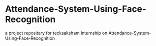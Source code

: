 # Attendance-System-Using-Face-Recognition
a project repositary for tecksaksham internship on Attendance-System-Using-Face-Recognition
